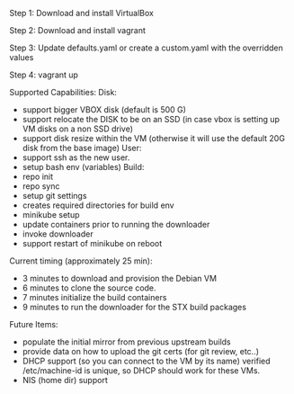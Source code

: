 Step 1: Download and install VirtualBox

Step 2: Download and install vagrant

Step 3: Update defaults.yaml or create a custom.yaml with the overridden values
  
Step 4: vagrant up

Supported Capabilities:
 Disk:
  - support bigger VBOX disk (default is 500 G)
  - support relocate the DISK to be on an SSD (in case vbox is setting up VM disks on a non SSD drive)
  - support disk resize within the VM (otherwise it will use the default 20G disk from the base image)
 User:
  - support ssh as the new user.
  - setup bash env (variables)
 Build:
  - repo init
  - repo sync
  - setup git settings
  - creates required directories for build env
  - minikube setup
  - update containers prior to running the downloader
  - invoke downloader
  - support restart of minikube on reboot
 
Current timing (approximately 25 min):
   - 3 minutes to download and provision the Debian VM
   - 6 minutes to clone the source code.
   - 7 minutes initialize the build containers
   - 9 minutes to run the downloader for the STX build packages

Future Items:
 - populate the initial mirror from previous upstream builds
 - provide data on how to upload the git certs (for git review, etc..)
 - DHCP support (so you can connect to the VM by its name)
    verified /etc/machine-id is unique, so DHCP should work for these VMs.
 - NIS (home dir) support

